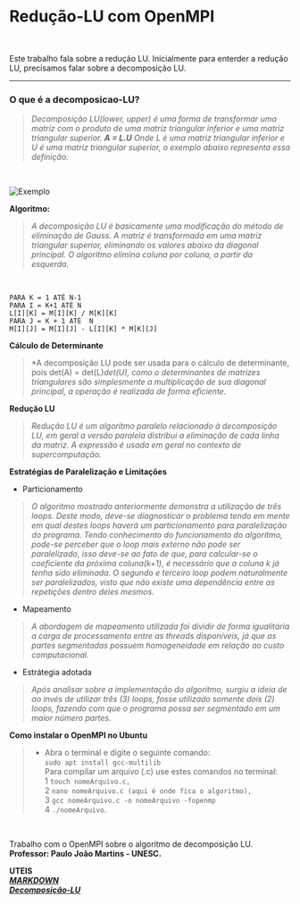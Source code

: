 # Redução-LU com OpenMPI
<br/>

   Este trabalho fala sobre a redução LU.
   Inicialmente para enterder a redução LU, precisamos falar sobre a decomposição LU.

*******

### O que é a decomposicao-LU?

   >*Decomposição LU(lower, upper) é uma forma de transformar uma matriz
   com o produto de uma matriz triangular inferior e uma matriz triangular superior.
                                                   **A = L.U**
   Onde L é uma matriz triangular inferior e U é uma matriz triangular superior,
   o exemplo abaixo representa essa definição.* 
   <br/>
   
![Exemplo](https://encrypted-tbn0.gstatic.com/images?q=tbn:ANd9GcRx8IW7enwn_rcYaN87CGYril9-S0y38_oD8oGIUIZug52fl3SR "Exemplo matriz triangular")
<br/>


**Algoritmo:**<br/>

>*A decomposição LU é basicamente uma modificação do método de eliminação de
Gauss. A matriz é transformada em uma matriz triangular superior, eliminando os
valores abaixo da diagonal principal. O algoritmo elimina coluna por coluna, a partir da
esquerda.* 
   <br/>

`PARA K = 1 ATÉ N-1` <br/>
          `PARA I = K+1 ATÉ N` <br/>
                 `L[I][K] = M[I][K] / M[K][K]` <br/>
                 `PARA J = K + 1 ATÉ  N` <br/>
                              `M[I][J] = M[I][J] - L[I][K] * M[K][J]` <br/>
                              
**Cálculo de Determinante**
>*A decomposição LU pode ser usada para o cálculo de determinante, pois
det(A) = det(L)*det(U), como o determinantes de matrizes triangulares são
simplesmente a multiplicação de sua diagonal principal, a operação é realizada de forma eficiente.*<br/>

**Redução LU**
>*Redução LU é um algoritmo paralelo relacionado à decomposição LU, em geral a
versão paralela distribui a eliminação de cada linha da matriz. A expressão é usada em
geral no contexto de supercomputação.*<br/>

**Estratégias de Paralelização e Limitações**
* Particionamento
>*O algoritmo mostrado anteriormente demonstra a utilização de três loops. Deste modo, deve-se
diagnosticar o problema tendo em mente em qual destes
loops haverá um particionamento para paralelização do programa. Tendo
conhecimento do funcionamento do algoritmo, pode-se perceber que o loop mais
externo não pode ser paralelizado, isso deve-se
ao fato de que, para calcular-se o coeficiente da próxima coluna(k+1), é necessário que
a coluna k já tenha sido eliminada. O segundo e terceiro loop podem naturalmente ser
paralelizados, visto que não existe uma dependência entre as repetições dentro deles mesmos.*

* Mapeamento
>*A abordagem de mapeamento utilizada foi dividir de forma igualitária a carga
de processamento entre as threads disponíveis, já que as partes segmentadas
possuem homogeneidade em relação ao custo computacional.*

* Estrátegia adotada
>*Após analisar sobre a implementação do algoritmo, surgiu a ideia de ao invés
de utilizar três (3) loops, fosse utilizado somente dois (2) loops, fazendo com que o
programa possa ser segmentado em um maior número partes.*
                              

**Como instalar o OpenMPI no Ubuntu**<br/>
>* Abra o terminal e digite o seguinte comando:<br/>
   `sudo apt install gcc-multilib`<br/>
   Para compilar um arquivo (.c)  use estes comandos no terminal: <br/>
   1 `touch nomeArquivo.c,` <br/>
   2 `nano nomeArquivo.c (aqui é onde fica o algoritmo),` <br/>
   3 `gcc nomeArquivo.c -o nomeArquivo -fopenmp` <br/>
   4 `./nomeArquivo`. <br/>
 <br/>


   Trabalho com o OpenMPI sobre o algoritmo de decomposição LU.
   **Professor: Paulo João Martins - UNESC.**
 
 
 **UTEIS** <br/>
 **[*MARKDOWN*](https://github.com/luong-komorebi/Markdown-Tutorial/blob/master/README_pt-BR.md)** <br/>
  **[*Decomposição-LU*](https://docs.google.com/viewer?a=v&pid=sites&srcid=ZGVmYXVsdGRvbWFpbnxwcGFyYWxlbGEyOHxneDo0M2JmZjQ3ZDE0YmQ3MjI5)**

